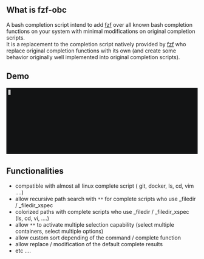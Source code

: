 ## What is fzf-obc

A bash completion script intend to add [fzf](https://github.com/junegunn/fzf) over all known bash completion functions on your system with minimal modifications on original completion scripts.  
It is a replacement to the completion script natively provided by [fzf](https://github.com/junegunn/fzf) who replace original completion functions with its own (and create some behavior originally well implemented into original completion scripts).

## Demo

![demo](img/demo.gif)

## Functionalities

- compatible with almost all linux complete script ( git, docker, ls, cd, vim ....)
- allow recursive path search with `**` for complete scripts who use _filedir / _filedir_xspec
- colorized paths with complete scripts who use _filedir / _filedir_xspec (ls, cd, vi, ....)
- allow `**` to activate multiple selection capability (select multiple containers, select multiple options)
- allow custom sort depending of the command / complete function
- allow replace / modification of the default complete results
- etc ....
